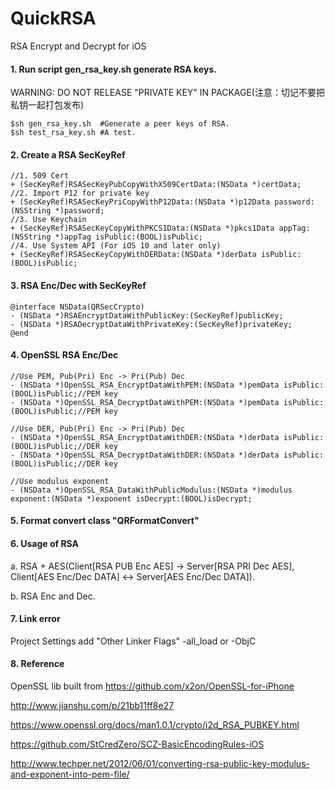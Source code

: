 # QuickRSA
RSA Encrypt and Decrypt for iOS


#### 1. Run script gen_rsa_key.sh generate RSA keys.

WARNING: DO NOT RELEASE "PRIVATE KEY" IN PACKAGE(注意：切记不要把私钥一起打包发布)

```shell
$sh gen_rsa_key.sh  #Generate a peer keys of RSA.
$sh test_rsa_key.sh #A test.
```


#### 2. Create a RSA SecKeyRef

```objc
//1. 509 Cert
+ (SecKeyRef)RSASecKeyPubCopyWithX509CertData:(NSData *)certData;
//2. Import P12 for private key
+ (SecKeyRef)RSASecKeyPriCopyWithP12Data:(NSData *)p12Data password:(NSString *)password;
//3. Use Keychain
+ (SecKeyRef)RSASecKeyCopyWithPKCS1Data:(NSData *)pkcs1Data appTag:(NSString *)appTag isPublic:(BOOL)isPublic;
//4. Use System API (For iOS 10 and later only)
+ (SecKeyRef)RSASecKeyCopyWithDERData:(NSData *)derData isPublic:(BOOL)isPublic;
```

#### 3. RSA Enc/Dec with SecKeyRef

```objc
@interface NSData(QRSecCrypto)
- (NSData *)RSAEncryptDataWithPublicKey:(SecKeyRef)publicKey;
- (NSData *)RSADecryptDataWithPrivateKey:(SecKeyRef)privateKey;
@end
```

#### 4. OpenSSL RSA Enc/Dec

```objc
//Use PEM, Pub(Pri) Enc -> Pri(Pub) Dec
- (NSData *)OpenSSL_RSA_EncryptDataWithPEM:(NSData *)pemData isPublic:(BOOL)isPublic;//PEM key
- (NSData *)OpenSSL_RSA_DecryptDataWithPEM:(NSData *)pemData isPublic:(BOOL)isPublic;//PEM key

//Use DER, Pub(Pri) Enc -> Pri(Pub) Dec
- (NSData *)OpenSSL_RSA_EncryptDataWithDER:(NSData *)derData isPublic:(BOOL)isPublic;//DER key
- (NSData *)OpenSSL_RSA_DecryptDataWithDER:(NSData *)derData isPublic:(BOOL)isPublic;//DER key

//Use modulus exponent
- (NSData *)OpenSSL_RSA_DataWithPublicModulus:(NSData *)modulus exponent:(NSData *)exponent isDecrypt:(BOOL)isDecrypt;
```

#### 5. Format convert class "QRFormatConvert"


#### 6. Usage of RSA

a. RSA + AES(Client[RSA PUB Enc AES] -> Server[RSA PRI Dec AES], Client[AES Enc/Dec DATA] <-> Server[AES Enc/Dec DATA]).

b. RSA Enc and Dec.


#### 7. Link error

Project Settings add "Other Linker Flags" -all_load or -ObjC


#### 8. Reference

OpenSSL lib built from https://github.com/x2on/OpenSSL-for-iPhone

http://www.jianshu.com/p/21bb11ff8e27

https://www.openssl.org/docs/man1.0.1/crypto/i2d_RSA_PUBKEY.html

https://github.com/StCredZero/SCZ-BasicEncodingRules-iOS

http://www.techper.net/2012/06/01/converting-rsa-public-key-modulus-and-exponent-into-pem-file/
